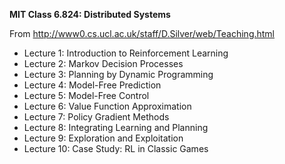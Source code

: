 
**MIT Class 6.824: Distributed Systems**

From http://www0.cs.ucl.ac.uk/staff/D.Silver/web/Teaching.html

* Lecture 1: Introduction to Reinforcement Learning
* Lecture 2: Markov Decision Processes
* Lecture 3: Planning by Dynamic Programming
* Lecture 4: Model-Free Prediction
* Lecture 5: Model-Free Control
* Lecture 6: Value Function Approximation
* Lecture 7: Policy Gradient Methods
* Lecture 8: Integrating Learning and Planning
* Lecture 9: Exploration and Exploitation
* Lecture 10: Case Study: RL in Classic Games

